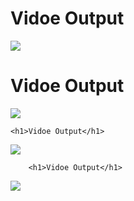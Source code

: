 <h1>Vidoe Output</h1>
<img src="https://github.com/SwapnilpatilTech/live_project_by_js/blob/45e1652eeef9a4a2673301b7169789d712d6350a/color%20generator/color%20generator%20(1).gif">
<h1>Vidoe Output</h1>
<img src="https://github.com/SwapnilpatilTech/live_project_by_js/blob/45e1652eeef9a4a2673301b7169789d712d6350a/color%20generator/color%20generator%20(1).gif">


    <h1>Vidoe Output</h1>
<img src="https://github.com/SwapnilpatilTech/live_project_by_js/blob/45e1652eeef9a4a2673301b7169789d712d6350a/color%20generator/color%20generator%20(1).gif">


        <h1>Vidoe Output</h1>
<img src="https://github.com/SwapnilpatilTech/live_project_by_js/blob/45e1652eeef9a4a2673301b7169789d712d6350a/color%20generator/color%20generator%20(1).gif">
